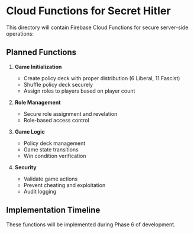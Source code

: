 # Cloud Functions for Secret Hitler

This directory will contain Firebase Cloud Functions for secure server-side operations:

## Planned Functions

1. **Game Initialization**
   - Create policy deck with proper distribution (6 Liberal, 11 Fascist)
   - Shuffle policy deck securely
   - Assign roles to players based on player count
   
2. **Role Management**
   - Secure role assignment and revelation
   - Role-based access control
   
3. **Game Logic**
   - Policy deck management
   - Game state transitions
   - Win condition verification
   
4. **Security**
   - Validate game actions
   - Prevent cheating and exploitation
   - Audit logging

## Implementation Timeline

These functions will be implemented during Phase 6 of development.
